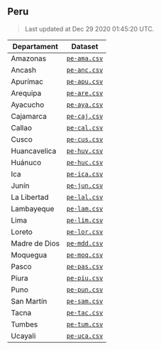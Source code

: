 ## Peru

> Last updated at Dec 29 2020 01:45:20 UTC.


| Departament | Dataset |
| ----------- | ------- |
| Amazonas | [`pe-ama.csv`](pe-ama.csv) |
| Ancash | [`pe-anc.csv`](pe-anc.csv) |
| Apurímac | [`pe-apu.csv`](pe-apu.csv) |
| Arequipa | [`pe-are.csv`](pe-are.csv) |
| Ayacucho | [`pe-aya.csv`](pe-aya.csv) |
| Cajamarca | [`pe-caj.csv`](pe-caj.csv) |
| Callao | [`pe-cal.csv`](pe-cal.csv) |
| Cusco | [`pe-cus.csv`](pe-cus.csv) |
| Huancavelica | [`pe-huv.csv`](pe-huv.csv) |
| Huánuco | [`pe-huc.csv`](pe-huc.csv) |
| Ica | [`pe-ica.csv`](pe-ica.csv) |
| Junín | [`pe-jun.csv`](pe-jun.csv) |
| La Libertad | [`pe-lal.csv`](pe-lal.csv) |
| Lambayeque | [`pe-lam.csv`](pe-lam.csv) |
| Lima | [`pe-lim.csv`](pe-lim.csv) |
| Loreto | [`pe-lor.csv`](pe-lor.csv) |
| Madre de Dios | [`pe-mdd.csv`](pe-mdd.csv) |
| Moquegua | [`pe-moq.csv`](pe-moq.csv) |
| Pasco | [`pe-pas.csv`](pe-pas.csv) |
| Piura | [`pe-piu.csv`](pe-piu.csv) |
| Puno | [`pe-pun.csv`](pe-pun.csv) |
| San Martín | [`pe-sam.csv`](pe-sam.csv) |
| Tacna | [`pe-tac.csv`](pe-tac.csv) |
| Tumbes | [`pe-tum.csv`](pe-tum.csv) |
| Ucayali | [`pe-uca.csv`](pe-uca.csv) |

